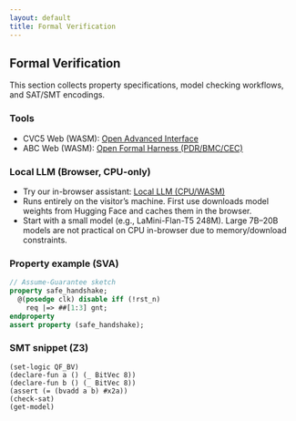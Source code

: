 ```yaml
---
layout: default
title: Formal Verification
---
```


## Formal Verification

This section collects property specifications, model checking workflows, and SAT/SMT encodings.

### Tools

- CVC5 Web (WASM): <a class="button" href="{{ site.baseurl }}/pages/formal-verification/cvc5">Open Advanced Interface</a>
 - ABC Web (WASM): <a class="button" href="{{ site.baseurl }}/pages/formal-verification/abc">Open Formal Harness (PDR/BMC/CEC)</a>

### Local LLM (Browser, CPU-only)

- Try our in-browser assistant: [Local LLM (CPU/WASM)](/pages/formal-verification-llm.html)
- Runs entirely on the visitor’s machine. First use downloads model weights from Hugging Face and caches them in the browser.
- Start with a small model (e.g., LaMini-Flan-T5 248M). Large 7B–20B models are not practical on CPU in-browser due to memory/download constraints.

### Property example (SVA)

```systemverilog
// Assume-Guarantee sketch
property safe_handshake;
  @(posedge clk) disable iff (!rst_n)
    req |=> ##[1:3] gnt;
endproperty
assert property (safe_handshake);
```

### SMT snippet (Z3)

```smt2
(set-logic QF_BV)
(declare-fun a () (_ BitVec 8))
(declare-fun b () (_ BitVec 8))
(assert (= (bvadd a b) #x2a))
(check-sat)
(get-model)
```
